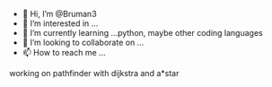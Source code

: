 - 👋 Hi, I’m @Bruman3
- 👀 I’m interested in ...
- 🌱 I’m currently learning ...python, maybe other coding languages
- 💞️ I’m looking to collaborate on ...
- 📫 How to reach me ...

<!---
Bruman3/Bruman3 is a ✨ special ✨ repository because its `README.md` (this file) appears on your GitHub profile.
You can click the Preview link to take a look at your changes.
--->

working on pathfinder with dijkstra and a*star 
